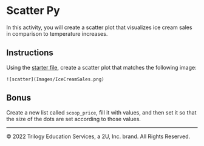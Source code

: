 # Scatter Py

In this activity, you will create a scatter plot that visualizes ice cream sales in comparison to temperature increases.

## Instructions

Using the [starter file](Unsolved/ice_cream_sales.ipynb), create a scatter plot that matches the following image: 

    ![scatter](Images/IceCreamSales.png)

## Bonus

Create a new list called `scoop_price`, fill it with values, and then set it so that the size of the dots are set according to those values.

---

© 2022 Trilogy Education Services, a 2U, Inc. brand. All Rights Reserved.